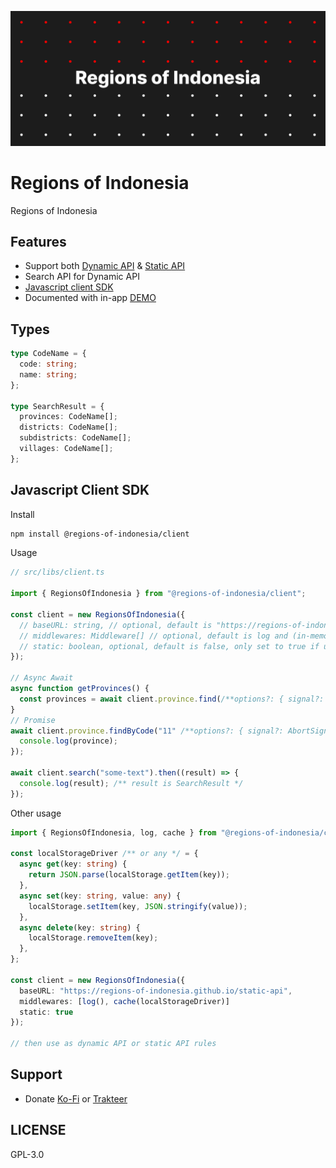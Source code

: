 ![](./public/Cover.png)

# Regions of Indonesia

Regions of Indonesia

## Features

- Support both [Dynamic API](https://github.com/regions-of-indonesia/api) & [Static API](https://github.com/regions-of-indonesia/api)
- Search API for Dynamic API
- [Javascript client SDK](https://github.com/regions-of-indonesia/client)
- Documented with in-app [DEMO](https://regions-of-indonesia.netlify.app)

## Types

```typescript
type CodeName = {
  code: string;
  name: string;
};

type SearchResult = {
  provinces: CodeName[];
  districts: CodeName[];
  subdistricts: CodeName[];
  villages: CodeName[];
};
```

## Javascript Client SDK

Install

```bash
npm install @regions-of-indonesia/client
```

Usage

```typescript
// src/libs/client.ts

import { RegionsOfIndonesia } from "@regions-of-indonesia/client";

const client = new RegionsOfIndonesia({
  // baseURL: string, // optional, default is "https://regions-of-indonesia-flamrdevs.koyeb.app"
  // middlewares: Middleware[] // optional, default is log and (in-memory) cache
  // static: boolean, optional, default is false, only set to true if use static API
});

// Async Await
async function getProvinces() {
  const provinces = await client.province.find(/**options?: { signal?: AbortSignal }*/);
}
// Promise
await client.province.findByCode("11" /**options?: { signal?: AbortSignal }*/).then((province) => {
  console.log(province);
});

await client.search("some-text").then((result) => {
  console.log(result); /** result is SearchResult */
});
```

Other usage

```typescript
import { RegionsOfIndonesia, log, cache } from "@regions-of-indonesia/client";

const localStorageDriver /** or any */ = {
  async get(key: string) {
    return JSON.parse(localStorage.getItem(key));
  },
  async set(key: string, value: any) {
    localStorage.setItem(key, JSON.stringify(value));
  },
  async delete(key: string) {
    localStorage.removeItem(key);
  },
};

const client = new RegionsOfIndonesia({
  baseURL: "https://regions-of-indonesia.github.io/static-api",
  middlewares: [log(), cache(localStorageDriver)]
  static: true
});

// then use as dynamic API or static API rules
```

## Support

- Donate [Ko-Fi](https://ko-fi.com/flamrdevs) or [Trakteer](https://trakteer.id/flamrdevs)

## LICENSE

GPL-3.0
